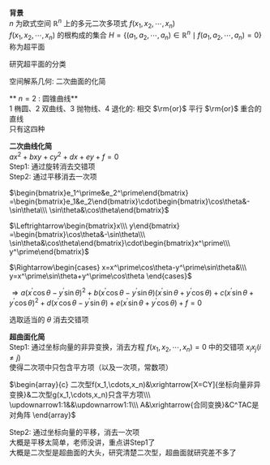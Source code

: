 **背景**  
$n$ 为欧式空间 $\mathbb{R}^n$ 上的多元二次多项式 $f(x_1,x_2,\cdots,x_n)$  
$f(x_1,x_2,\cdots,x_n)$ 的根构成的集合 $H=\{(a_1,a_2,\cdots,a_n)\in\mathbb{R}^n\mid f(a_1,a_2,\cdots,a_n)=0\}$ 称为超平面  
  
研究超平面的分类  
  
空间解系几何: 二次曲面的化简  
  
** $n=2$ : 圆锥曲线**  
1 椭圆、2 双曲线、3 抛物线、4 退化的: 相交 $\rm{or}$ 平行 $\rm{or}$ 重合的直线  
只有这四种  
  
**二次曲线化简**  
$ax^2+bxy+cy^2+dx+ey+f=0$  
Step1: 通过旋转消去交错项  
Step2: 通过平移消去一次项  
  
$\begin{bmatrix}e_1^\prime&e_2^\prime\end{bmatrix}  
=\begin{bmatrix}e_1&e_2\end{bmatrix}\cdot\begin{bmatrix}\cos\theta&-\sin\theta\\\ \sin\theta&\cos\theta\end{bmatrix}$  
  
$\Leftrightarrow\begin{bmatrix}x\\\ y\end{bmatrix}  
=\begin{bmatrix}\cos\theta&-\sin\theta\\\ \sin\theta&\cos\theta\end{bmatrix}\cdot\begin{bmatrix}x^\prime\\\ y^\prime\end{bmatrix}$  
  
$\Rightarrow\begin{cases}  
x=x^\prime\cos\theta-y^\prime\sin\theta&\\\ y=x^\prime\sin\theta+y^\prime\cos\theta  
\end{cases}$  
  
$\Rightarrow a(x^\prime\cos\theta-y^\prime\sin\theta)^2+  
b(x^\prime\cos\theta-y^\prime\sin\theta)(x^\prime\sin\theta+y^\prime\cos\theta)  
+c(x^\prime\sin\theta+y^\prime\cos\theta)^2  
+d(x^\prime\cos\theta-y^\prime\sin\theta)+e(x^\prime\sin\theta+y^\prime\cos\theta)+f=0$  
  
选取适当的 $\theta$ 消去交错项  
  
**超曲面化简**  
Step1: 通过坐标向量的非异变换，消去方程 $f(x_1,x_2,\cdots,x_n)=0$ 中的交错项 $x_ix_j(i\neq j)$  
使得二次项中只包含平方项（以及一次项，常数项）  
  
$\begin{array}{c}  
二次型f(x_1,\cdots,x_n)&\xrightarrow[X=CY]{坐标向量非异变换}&二次型g(x_1,\cdots,x_n)只含平方项\\\  
\updownarrow1:1&&\updownarrow1:1\\\  
A&\xrightarrow{合同变换}&C^TAC是对角阵  
\end{array}$  
  
Step2: 通过坐标向量的平移，消去一次项  
大概是平移太简单，老师没讲，重点讲Step1了  
大概是二次型是超曲面的大头，研究清楚二次型，超曲面就研究差不多了  

